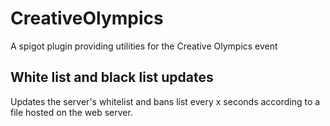 # CreativeOlympics

A spigot plugin providing utilities for the Creative Olympics event

## White list and black list updates

Updates the server's whitelist and bans list every x seconds according to a file hosted on the web server.